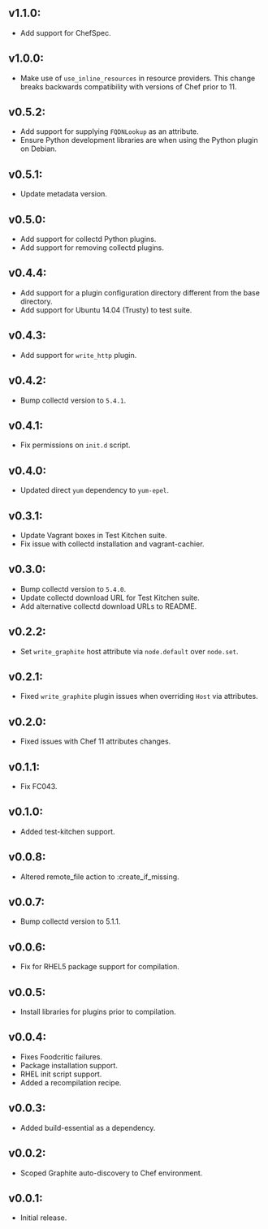 ## v1.1.0:

- Add support for ChefSpec.

## v1.0.0:

- Make use of `use_inline_resources` in resource providers. This change breaks
  backwards compatibility with versions of Chef prior to 11.

## v0.5.2:

* Add support for supplying `FQDNLookup` as an attribute.
* Ensure Python development libraries are when using the Python plugin on
  Debian.

## v0.5.1:

* Update metadata version.

## v0.5.0:

* Add support for collectd Python plugins.
* Add support for removing collectd plugins.

## v0.4.4:

* Add support for a plugin configuration directory different from the base directory.
* Add support for Ubuntu 14.04 (Trusty) to test suite.

## v0.4.3:

* Add support for `write_http` plugin.

## v0.4.2:

* Bump collectd version to `5.4.1`.

## v0.4.1:

* Fix permissions on `init.d` script.

## v0.4.0:

* Updated direct `yum` dependency to `yum-epel`.

## v0.3.1:

* Update Vagrant boxes in Test Kitchen suite.
* Fix issue with collectd installation and vagrant-cachier.

## v0.3.0:

* Bump collectd version to `5.4.0`.
* Update collectd download URL for Test Kitchen suite.
* Add alternative collectd download URLs to README.

## v0.2.2:

* Set `write_graphite` host attribute via `node.default` over `node.set`.

## v0.2.1:

* Fixed `write_graphite` plugin issues when overriding `Host` via attributes.

## v0.2.0:

* Fixed issues with Chef 11 attributes changes.

## v0.1.1:

* Fix FC043.

## v0.1.0:

* Added test-kitchen support.

## v0.0.8:

* Altered remote_file action to :create_if_missing.

## v0.0.7:

* Bump collectd version to 5.1.1.

## v0.0.6:

* Fix for RHEL5 package support for compilation.

## v0.0.5:

* Install libraries for plugins prior to compilation.

## v0.0.4:

* Fixes Foodcritic failures.
* Package installation support.
* RHEL init script support.
* Added a recompilation recipe.

## v0.0.3:

* Added build-essential as a dependency.

## v0.0.2:

* Scoped Graphite auto-discovery to Chef environment.

## v0.0.1:

* Initial release.
